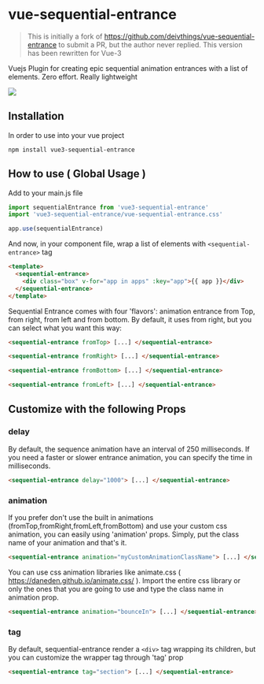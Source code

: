 # vue-sequential-entrance

> This is initially a fork of https://github.com/deivthings/vue-sequential-entrance to submit a PR, but the author never replied. This version has been rewritten for Vue-3

Vuejs Plugin for creating epic sequential animation entrances with a list of elements.
Zero effort.
Really lightweight

![](demo.gif)

## Installation
In order to use into your vue project
```
npm install vue3-sequential-entrance
```

## How to use ( Global Usage )
Add to your main.js file

```javascript
import sequentialEntrance from 'vue3-sequential-entrance'
import 'vue3-sequential-entrance/vue-sequential-entrance.css'

app.use(sequentialEntrance)
```

And now, in your component file, wrap a list of elements with `<sequential-entrance>` tag
```html
<template>
  <sequential-entrance>
    <div class="box" v-for="app in apps" :key="app">{{ app }}</div>
  </sequential-entrance>
</template>
```

Sequential Entrance comes with four 'flavors': animation entrance from Top, from right, from left and from bottom. By default, it uses from right, but you can select what you want this way:
```html
<sequential-entrance fromTop> [...] </sequential-entrance>

<sequential-entrance fromRight> [...] </sequential-entrance>

<sequential-entrance fromBottom> [...] </sequential-entrance>

<sequential-entrance fromLeft> [...] </sequential-entrance>
```


## Customize with the following Props

### delay
By default, the sequence animation have an interval of 250 milliseconds. If you need a faster or slower entrance animation, you can specify the time in milliseconds.
```html
<sequential-entrance delay="1000"> [...] </sequential-entrance>
```

### animation
If you prefer don't use the built in animations (fromTop,fromRight,fromLeft,fromBottom) and use your custom css animation, you can easily using 'animation' props. Simply, put the class name of your animation and that's it.
```html
<sequential-entrance animation="myCustomAnimationClassName"> [...] </sequential-entrance>
```

You can use css animation libraries like animate.css ( https://daneden.github.io/animate.css/ ). Import the entire css library or only the ones that you are going to use and type the class name in animation prop.

```html
<sequential-entrance animation="bounceIn"> [...] </sequential-entrance>
```

### tag
By default, sequential-entrance render a `<div>` tag wrapping its children, but you can customize the wrapper tag through 'tag' prop
```html
<sequential-entrance tag="section"> [...] </sequential-entrance>
```
